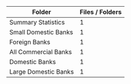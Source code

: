 | Folder               |   Files / Folders |
|----------------------|-------------------|
| Summary Statistics   |                 1 |
| Small Domestic Banks |                 1 |
| Foreign Banks        |                 1 |
| All Commercial Banks |                 1 |
| Domestic Banks       |                 1 |
| Large Domestic Banks |                 1 |